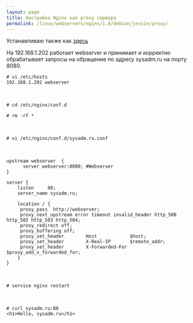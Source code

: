 ```yaml
---
layout: page
title: Настройка Nginx как proxy сервера
permalink: /linux/webservers/nginx/1.8/debian/jessie/proxy/
---
```



Устанавливаю также как <a href="/linux/webservers/nginx/1.8/debian/jessie/installation/">здесь</a>

На 192.168.1.202 работает webserver и принимает и корректно обрабатывает запросы на обращение по адресу sysadm.ru на порту 8080.

    # vi /etc/hosts
    192.168.1.202 webserver

<br/>


    # cd /etc/nginx/conf.d

    # rm -rf *


<br/>

    # vi /etc/nginx/conf.d/sysadm.ru.conf

<br/>

    upstream webserver  {
          server webserver:8080; #Webserver
    }

    server {
        listen     80;
        server_name sysadm.ru;

        location / {
         proxy_pass  http://webserver;
         proxy_next_upstream error timeout invalid_header http_500 http_502 http_503 http_504;
         proxy_redirect off;
         proxy_buffering off;
         proxy_set_header        Host            $host;
         proxy_set_header        X-Real-IP       $remote_addr;
         proxy_set_header        X-Forwarded-For $proxy_add_x_forwarded_for;
        }
    }


<br/>


    # service nginx restart

<br/>

    # curl sysadm.ru:80
    <h1>Hello, sysadm.ru</h1>
